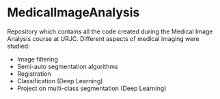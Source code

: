 # MedicalImageAnalysis
Repository which contains all the code created during the Medical Image Analysis course at URJC. Different aspects of medical imaging were studied: 
- Image filtering
- Semi-auto segmentation algorithms
- Registration
- Classification (Deep Learning)
- Project on multi-class segmentation (Deep Learning) 

